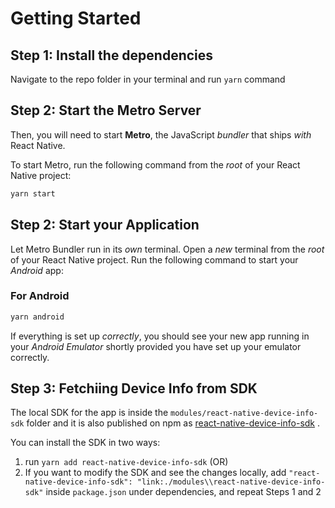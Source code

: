 # Getting Started

## Step 1: Install the dependencies

Navigate to the repo folder in your terminal and run `yarn` command

## Step 2: Start the Metro Server

Then, you will need to start **Metro**, the JavaScript _bundler_ that ships _with_ React Native.

To start Metro, run the following command from the _root_ of your React Native project:

```bash
yarn start
```

## Step 2: Start your Application

Let Metro Bundler run in its _own_ terminal. Open a _new_ terminal from the _root_ of your React Native project. Run the following command to start your _Android_ app:

### For Android

```bash
yarn android
```

If everything is set up _correctly_, you should see your new app running in your _Android Emulator_ shortly provided you have set up your emulator correctly.

## Step 3: Fetchiing Device Info from SDK

The local SDK for the app is inside the `modules/react-native-device-info-sdk` folder and it is also published on npm as [react-native-device-info-sdk](https://www.npmjs.com/package/react-native-device-info-sdk) .

You can install the SDK in two ways:

1. run `yarn add react-native-device-info-sdk` (OR)
2. If you want to modify the SDK and see the changes locally, add `"react-native-device-info-sdk": "link:./modules\\react-native-device-info-sdk"` inside `package.json` under dependencies, and repeat Steps 1 and 2
